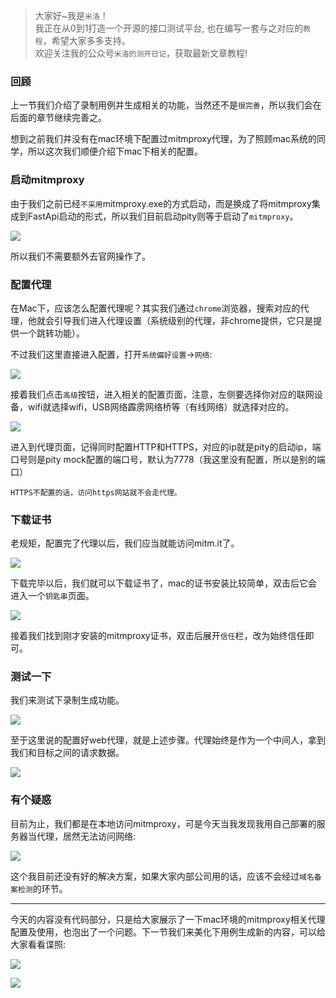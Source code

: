 > 大家好~我是`米洛`！<br/>
> 我正在从0到1打造一个开源的接口测试平台, 也在编写一套与之对应的`教程`，希望大家多多支持。<br/>
> 欢迎关注我的公众号`米洛的测开日记`，获取最新文章教程! 

### 回顾

  上一节我们介绍了录制用例并生成相关的功能，当然还不是`很完善`，所以我们会在后面的章节继续完善之。
  
  想到之前我们并没有在mac环境下配置过mitmproxy代理，为了照顾mac系统的同学，所以这次我们顺便介绍下mac下相关的配置。
  
### 启动mitmproxy

  由于我们之前已经`不采用`mitmproxy.exe的方式启动，而是换成了将mitmproxy集成到FastApi启动的形式，所以我们目前启动pity则等于启动了`mitmproxy`。
  
![](https://static.pity.fun/picture/20220619125109.png)

  所以我们不需要额外去官网操作了。 
  
### 配置代理

  在Mac下，应该怎么配置代理呢？其实我们通过`chrome`浏览器，搜索对应的代理，他就会引导我们进入代理设置（系统级别的代理，非chrome提供，它只是提供一个跳转功能）。
  
  不过我们这里直接进入配置，打开`系统偏好设置`->`网络`:

![](https://static.pity.fun/picture/20220619131111.png)

  接着我们点击`高级`按钮，进入相关的配置页面，注意，左侧要选择你对应的联网设备，wifi就选择wifi，USB网络霹雳网络桥等（有线网络）就选择对应的。

![](https://static.pity.fun/picture/20220619131250.png)

  进入到代理页面，记得同时配置HTTP和HTTPS，对应的ip就是pity的启动ip，端口号则是pity mock配置的端口号，默认为7778（我这里没有配置，所以是别的端口）
  
  `HTTPS不配置的话，访问https网站就不会走代理。`

### 下载证书

  老规矩，配置完了代理以后，我们应当就能访问mitm.it了。

![](https://static.pity.fun/picture/20220619131553.png)

  下载完毕以后，我们就可以下载证书了，mac的证书安装比较简单，双击后它会进入一个`钥匙串`页面。

![](https://static.pity.fun/picture/20220619131704.png)

  接着我们找到刚才安装的mitmproxy证书，双击后展开`信任`栏，改为始终信任即可。
  
### 测试一下

  我们来测试下录制生成功能。

![](https://static.pity.fun/picture/20220619131938.png)

  至于这里说的配置好web代理，就是上述步骤。代理始终是作为一个中间人，拿到我们和目标之间的请求数据。

![](https://static.pity.fun/picture/Kapture%202022-06-19%20at%2013.21.56.gif)

### 有个疑惑

  目前为止，我们都是在本地访问mitmproxy，可是今天当我发现我用自己部署的服务器当代理，居然无法访问网络:
  
![](https://static.pity.fun/picture/20220619145154.png)
  
  这个我目前还没有好的解决方案，如果大家内部公司用的话，应该不会经过`域名备案检测`的环节。

---

  今天的内容没有代码部分，只是给大家展示了一下mac环境的mitmproxy相关代理配置及使用，也泡出了一个问题。下一节我们来美化下用例生成新的内容，可以给大家看看谍照:

![](https://static.pity.fun/picture/20220619152336.png)

![](https://static.pity.fun/picture/20220619152358.png)


